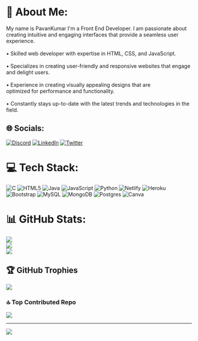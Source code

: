 # 💫 About Me:
My name is PavanKumar I'm a Front End Developer. I am passionate about creating intuitive and engaging interfaces that provide a seamless user experience.<br><br>• Skilled web developer with expertise in HTML, CSS, and JavaScript.<br><br>• Specializes in creating user-friendly and responsive websites that engage and delight users.<br><br>• Experience in creating visually appealing designs that are<br>optimized for performance and functionality.<br><br>• Constantly stays up-to-date with the latest trends and technologies in the field.


## 🌐 Socials:
[![Discord](https://img.shields.io/badge/Discord-%237289DA.svg?logo=discord&logoColor=white)](https://discord.gg/Rocky#4320) [![LinkedIn](https://img.shields.io/badge/LinkedIn-%230077B5.svg?logo=linkedin&logoColor=white)](https://linkedin.com/in/https://www.linkedin.com/in/pavankumar-puttu-5a036a232) [![Twitter](https://img.shields.io/badge/Twitter-%231DA1F2.svg?logo=Twitter&logoColor=white)](https://twitter.com/https://twitter.com/PavankumarPuttu?t=QITTfRq6cUbn4PNTwYJw2g&s=09) 

# 💻 Tech Stack:
![C](https://img.shields.io/badge/c-%2300599C.svg?style=flat&logo=c&logoColor=white) ![HTML5](https://img.shields.io/badge/html5-%23E34F26.svg?style=flat&logo=html5&logoColor=white) ![Java](https://img.shields.io/badge/java-%23ED8B00.svg?style=flat&logo=java&logoColor=white) ![JavaScript](https://img.shields.io/badge/javascript-%23323330.svg?style=flat&logo=javascript&logoColor=%23F7DF1E) ![Python](https://img.shields.io/badge/python-3670A0?style=flat&logo=python&logoColor=ffdd54) ![Netlify](https://img.shields.io/badge/netlify-%23000000.svg?style=flat&logo=netlify&logoColor=#00C7B7) ![Heroku](https://img.shields.io/badge/heroku-%23430098.svg?style=flat&logo=heroku&logoColor=white) ![Bootstrap](https://img.shields.io/badge/bootstrap-%23563D7C.svg?style=flat&logo=bootstrap&logoColor=white) ![MySQL](https://img.shields.io/badge/mysql-%2300f.svg?style=flat&logo=mysql&logoColor=white) ![MongoDB](https://img.shields.io/badge/MongoDB-%234ea94b.svg?style=flat&logo=mongodb&logoColor=white) ![Postgres](https://img.shields.io/badge/postgres-%23316192.svg?style=flat&logo=postgresql&logoColor=white) ![Canva](https://img.shields.io/badge/Canva-%2300C4CC.svg?style=flat&logo=Canva&logoColor=white)
# 📊 GitHub Stats:
![](https://github-readme-stats.vercel.app/api?username=Pavan1471&theme=city_light&hide_border=false&include_all_commits=false&count_private=false)<br/>
![](https://github-readme-streak-stats.herokuapp.com/?user=Pavan1471&theme=city_light&hide_border=false)<br/>
![](https://github-readme-stats.vercel.app/api/top-langs/?username=Pavan1471&theme=city_light&hide_border=false&include_all_commits=false&count_private=false&layout=compact)

## 🏆 GitHub Trophies
![](https://github-profile-trophy.vercel.app/?username=Pavan1471&theme=discord&no-frame=false&no-bg=true&margin-w=4)

### 🔝 Top Contributed Repo
![](https://github-contributor-stats.vercel.app/api?username=Pavan1471&limit=5&theme=discord&combine_all_yearly_contributions=true)

---
[![](https://visitcount.itsvg.in/api?id=Pavan1471&icon=0&color=0)](https://visitcount.itsvg.in)

<!-- Proudly created with GPRM ( https://gprm.itsvg.in ) -->
